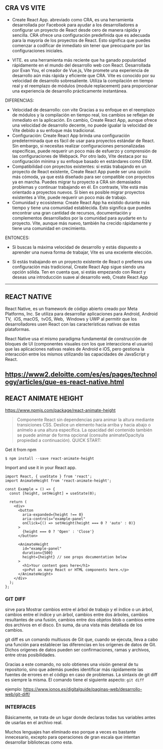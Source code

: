 ## CRA VS VITE

- Create React App. 
abreviado como CRA, es una herramienta desarrollada por Facebook para ayudar a los desarrolladores a configurar un proyecto de React 
desde cero de manera rápida y sencilla. CRA ofrece una configuración predefinida que es adecuada para la mayoría de los proyectos de React.
Esto significa que puedes comenzar a codificar de inmediato sin tener que preocuparte por las configuraciones iniciales.

- VITE. es una herramienta más reciente que ha ganado popularidad rápidamente en el mundo del desarrollo web con React. 
Desarrollada por Evan You, el creador de Vue.js, Vite promete una experiencia de desarrollo aún más rápida y eficiente que CRA.
Vite es conocido por su velocidad de desarrollo sobresaliente. Utiliza la compilación en tiempo real y el reemplazo de módulos (module replacement) 
para proporcionar una experiencia de desarrollo prácticamente instantánea.

DIFERENCIAS:
* Velocidad de desarrollo: con vite Gracias a su enfoque en el reemplazo de módulos y la compilación en tiempo real, los cambios se reflejan de inmediato en la aplicación. En cambio, Create React App, aunque ofrece una velocidad de desarrollo decente, no puede igualar la velocidad de Vite debido a su enfoque más tradicional.
* Configuración: Create React App brinda una configuración predeterminada que es fácil de usar para proyectos estándar de React. Sin embargo, si necesitas realizar configuraciones personalizadas específicas, puede requerir un poco más de esfuerzo y comprensión de las configuraciones de Webpack. Por otro lado, Vite destaca por su configuración mínima y su enfoque basado en estándares como ESM.
* Compatibilidad con proyectos existentes: si estás trabajando en un proyecto de React existente, Create React App puede ser una opción más cómoda, ya que está diseñado para ser compatible con proyectos ya en marcha. Puedes migrar tu proyecto a CRA sin demasiados problemas y continuar trabajando en él. En contraste, Vite está más orientado a proyectos nuevos. Si bien es posible migrar proyectos existentes a Vite, puede requerir un poco más de trabajo.
* Comunidad y ecosistema: Create React App ha existido durante más tiempo y tiene una comunidad establecida. Esto significa que puedes encontrar una gran cantidad de recursos, documentación y complementos desarrollados por la comunidad para ayudarte en tu proyecto. Vite, aunque más nuevo, también ha crecido rápidamente y tiene una comunidad en crecimiento.

ENTONCES: 
- Si buscas la máxima velocidad de desarrollo y estás dispuesto a aprender una nueva forma de trabajar, Vite es una excelente elección.

- Si estás trabajando en un proyecto existente de React o prefieres una configuración más tradicional, Create React App sigue siendo una opción sólida. Ten en cuenta que, si estás empezando con React y deseas una introducción suave al desarrollo web, Create React App

---
## REACT NATIVE
React Native, es un framework de código abierto creado por Meta Platforms, Inc.​ Se utiliza para desarrollar aplicaciones para Android, ​ Android TV, ​ iOS, macOS, ​ tvOS, Web, ​ Windows​ y UWP​ al permitir que los desarrolladores usen React con las características nativas de estas plataformas.

React Native usa el mismo paradigma fundamental de construcción de bloques de UI (componentes visuales con los que interacciona el usuario) que las aplicaciones nativas reales de Android e iOS, pero gestiona la interacción entre los mismos utilizando las capacidades de JavaScript y React.

https://www2.deloitte.com/es/es/pages/technology/articles/que-es-react-native.html
---
## REACT ANIMATE HEIGHT
https://www.npmjs.com/package/react-animate-height

> Componente React sin dependencias para animar la altura mediante transiciones CSS. Deslice un elemento hacia arriba y hacia abajo o anímelo a una altura específica. La opacidad del contenido también se puede animar de forma opcional (consulte animateOpacityla propiedad a continuación).
QUICK START:

Get it from npm

`$ npm install --save react-animate-height`

Import and use it in your React app.
```
import React, { useState } from 'react';
import AnimateHeight from 'react-animate-height';

const Example = () => {
  const [height, setHeight] = useState(0);

  return (
    <div>
      <button
        aria-expanded={height !== 0}
        aria-controls="example-panel"
        onClick={() => setHeight(height === 0 ? 'auto' : 0)}
      >
        {height === 0 ? 'Open' : 'Close'}
      </button>

      <AnimateHeight
        id="example-panel"
        duration={500}
        height={height} // see props documentation below
      >
        <h1>Your content goes here</h1>
        <p>Put as many React or HTML components here.</p>
      </AnimateHeight>
    </div>
  );
};
```
### GIT DIFF
sirve para Mostrar cambios entre el árbol de trabajo y el índice o un árbol, cambios entre el índice y un árbol, cambios entre dos árboles, cambios resultantes de una fusión, cambios entre dos objetos blob o cambios entre dos archivos en el disco.
En suma, da una vista más detallada de los cambios.

git diff es un comando multiusos de Git que, cuando se ejecuta, lleva a cabo una función para establecer las diferencias en los orígenes de datos de Git. Dichos orígenes de datos pueden ser confirmaciones, ramas y archivos, entre otras posibilidades. 

Gracias a este comando, no solo obtienes una visión general de tu repositorio, sino que además puedes identificar más rápidamente las fuentes de errores en el código en caso de problemas. La sintaxis de git diff es siempre la misma. El comando tiene el siguiente aspecto:
`git diff`

ejemplo:
https://www.ionos.es/digitalguide/paginas-web/desarrollo-web/git-diff/

### INTERFACES

Básicamente, se trata de un lugar donde declaras todas tus variables antes de usarlas en el archivo real.

Muchos lenguajes han eliminado eso porque a veces es bastante innecesario, excepto para operaciones de gran escala que intentan desarrollar bibliotecas como esta.
